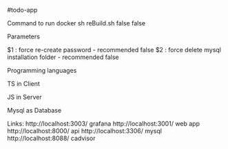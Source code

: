 #todo-app

Command to run docker
sh reBuild.sh false false

Parameters

$1 : force re-create password - recommended false
$2 : force delete mysql installation folder - recommended false


Programming languages

TS in Client

JS in Server

Mysql as Database


Links: 
http://localhost:3003/ grafana
http://localhost:3001/ web app
http://localhost:8000/ api
http://localhost:3306/ mysql
http://localhost:8088/ cadvisor
